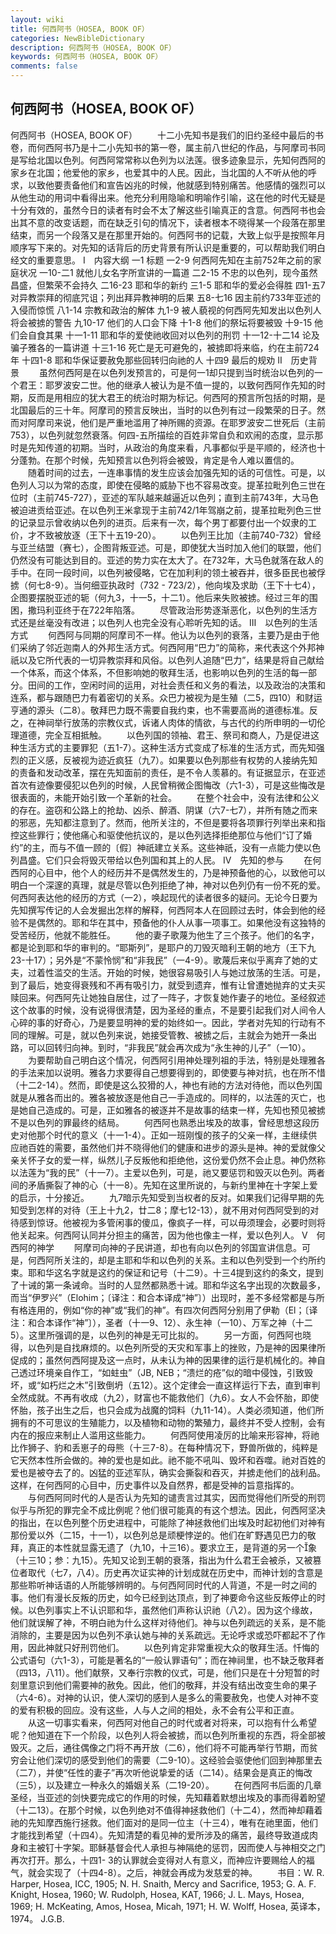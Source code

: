 ```yaml
---
layout: wiki
title: 何西阿书（HOSEA, BOOK OF）
categories: NewBibleDictionary
description: 何西阿书（HOSEA, BOOK OF）
keywords: 何西阿书（HOSEA, BOOK OF）
comments: false
---
```


## 何西阿书（HOSEA, BOOK OF）



何西阿书（HOSEA, BOOK OF）
　　十二小先知书是我们的旧约圣经中最后的书卷，而何西阿书乃是十二小先知书的第一卷，属主前八世纪的作品，与阿摩司书同是写给北国以色列。何西阿常常称以色列为以法莲。很多迹象显示，先知何西阿的家乡在北国；他爱他的家乡，也爱其中的人民。因此，当北国的人不听从他的呼求，以致他要责备他们和宣告凶兆的时候，他就感到特别痛苦。他感情的强烈可以从他生动的用词中看得出来。他充分利用隐喻和明喻作引喻，这在他的时代无疑是十分有效的，虽然今日的读者有时会不太了解这些引喻真正的含意。何西阿书也会出其不意的改变话题，而在缺乏引句的情况下，读者根本不晓得某一个段落在那里结束，而另一个段落又是在那里开始的。何西阿书的记载，大致上似乎是按照年月顺序写下来的。对先知的话背后的历史背景有所认识是重要的，可以帮助我们明白经文的重要意思。
Ⅰ　内容大纲
一1 标题
一2-9 何西阿先知在主前752年之前的家庭状况
一10-二1 就他儿女名字所宣讲的一篇道
二2-15 不忠的以色列，现今虽然昌盛，但繁荣不会持久
二16-23 耶和华的新约
三1-5 耶和华的爱必会得胜
四1-五7 对异教崇拜的彻底咒诅；列出拜异教神明的后果
五8-七16 因主前约733年亚述的入侵而惊慌
八1-14 宗教和政治的解体
九1-9 被人藐视的何西阿先知发出以色列人将会被掳的警告
九10-17 他们的人口会下降
十1-8 他们的祭坛将要被毁
十9-15 他们会自食其果
十一1-11 耶和华的爱使祂收回对以色列的刑罚
十一12-十二14 论及骗子雅各的一篇讲道
十三1-16 死亡是无可避免的，被掳即将来临，约在主前724年
十四1-8 耶和华保证要赦免那些回转归向祂的人
十四9 最后的规劝
Ⅱ　历史背景
　　虽然何西阿是在以色列发预言的，可是何一1却只提到当时统治以色列的一个君王：耶罗波安二世。他的继承人被认为是不值一提的，以致何西阿作先知的时期，反而是用相应的犹大君王的统治时期为标记。何西阿的预言所包括的时期，是北国最后的三十年。阿摩司的预言反映出，当时的以色列有过一段繁荣的日子。然而对阿摩司来说，他们是严重地滥用了神所赐的资源。在耶罗波安二世死后（主前753），以色列就忽然衰落。何四-五所描绘的百姓非常自负和欢闹的态度，显示那时是先知传道的初期。当时，从政治的角度来看，凡事都似乎是平顺的，经济也十分蓬勃。在那个时候，先知预言以色列将会被毁，肯定是令人难以置信的。
　　随着时间的过去，一连串事情的发生应该会加强先知的话的可信性。可是，以色列人习以为常的态度，即使在侵略的威胁下也不容易改变。提革拉毗列色三世在位时（主前745-727），亚述的军队越来越逼近以色列；直到主前743年，大马色被迫进贡给亚述。在以色列王米拿现于主前742/1年驾崩之前，提革拉毗列色三世的记录显示曾收纳以色列的进页。后来有一次，每个男丁都要付出一个奴隶的工价，才不致被放逐（王下十五19-20）。
　　以色列王比加（主前740-732）曾经与亚兰结盟（赛七），企图背叛亚述。可是，即使犹大当时加入他们的联盟，他们仍然没有可能达到目的。亚述的势力实在太大了。在732年，大马色就落在敌人的手中。在同一段时间，以色列被侵略，它在加利利的领土被吞并，很多臣民也被俘掳（何七8-9）。当何细亚执政时（732 - 723/2），他向埃及求助（王下十七4），企图要摆脱亚述的轭（何九3，十一5，十二1）。他后来失败被掳。经过三年的围困，撒玛利亚终于在722年陷落。
　　尽管政治形势逐渐恶化，以色列的生活方式还是丝毫没有改进；以色列人也完全没有心聆听先知的话。
Ⅲ　以色列的生活方式
　　何西阿与同期的阿摩司不一样。他认为以色列的衰落，主要乃是由于他们采纳了邻近迦南人的外邦生活方式。何西阿用“巴力”的简称，来代表这个外邦神祇以及它所代表的一切异教崇拜和风俗。以色列人追随“巴力”，结果是将自己献给一个体系，而这个体系，不但影响她的敬拜生活，也影响以色列的生活的每一部分。田间的工作，空闲时间的运用，对社会责任和义务的看法，以及政治的决策和连系，都与跟随巴力有着密切的关系。众巴力被视为是生殖（二5，四10）和财运亨通的源头（二8）。敬拜巴力既不需要自我约束，也不需要高尚的道德标准。反之，在神祠举行放荡的宗教仪式，诉诸人肉体的情欲，与古代的约所申明的一切伦理道德，完全互相抵触。
　　以色列国的领袖、君王、祭司和商人，乃是促进这种生活方式的主要罪犯（五1-7）。这种生活方式变成了标准的生活方式，而先知强烈的正义感，反被视为迹近疯狂（九7）。如果要以色列那些有权势的人接纳先知的责备和发动改革，摆在先知面前的责任，是不令人羡慕的。有证据显示，在亚述首次有迹像要侵犯以色列的时候，人民曾稍微企图悔改（六1-3），可是这些悔改是很表面的，未能开始引致一个革新的社会。
　　在整个社会中，没有法律和公义的存在。盗窃和公路上的抢劫、凶杀、醉酒、阴谋（六7-七7），并所有随之而来的邪恶，先知都注意到了。然而，他所关注的，不但是要将各项罪行列举出来和指控这些罪行；使他痛心和驱使他抗议的，是以色列选择拒绝那位与他们“订了婚约”的主，而与不值一顾的〔假〕神祇建立关系。这些神祇，没有一点能力使以色列昌盛。它们只会将毁灭带给以色列国和其上的人民。
Ⅳ　先知的参与
　　在何西阿的心目中，他个人的经历并不是偶然发生的，乃是神预备他的心，以致他可以明白一个深邃的真理，就是尽管以色列拒绝了神，神对以色列仍有一份不死的爱。何西阿表达他的经历的方式（一2），唤起现代的读者很多的疑问。无论今日要为先知撰写传记的人会发掘出怎样的解释，何西阿本人在回顾过去时，体会到他的经验不是偶然的。耶和华在其中，预备他的仆人从事一项事工。如果他没有这独特的受苦经历，他就不能胜任。
　　他的妻子歌蔑为他生了三个孩子。他们的名字，都是论到耶和华的审判的。“耶斯列”，是耶户的刀毁灭暗利王朝的地方（王下九23-十17）；另外是“不蒙怜悯”和“非我民”（一4-9）。歌蔑后来似乎离弃了她的丈夫，过着性滥交的生活。开始的时候，她很容易吸引人与她过放荡的生活。可是，到了最后，她变得衰残和不再有吸引力，就受到遗弃，惟有让曾遭她抛弃的丈夫买赎回来。何西阿先让她独自居住，过了一阵子，才恢复她作妻子的地位。圣经叙述这个故事的时候，没有说得很清楚，因为圣经的重点，不是要引起我们对人间令人心碎的事的好奇心，乃是要显明神的爱的始终如一。因此，学者对先知的行动有不同的理解。可是，就以色列来说，她接受管教、被掳之后，主就会为她开一条出路，可以回转归向神。到时，“非我民”就会再次成为“永生神的儿子”（一10）。
　　为要帮助自己明白这个情况，何西阿引用神处理列祖的手法，特别是处理雅各的手法来加以说明。雅各力求要得自己想要得到的，即使要与神对抗，也在所不惜（十二2-14）。然而，即使是这么狡猾的人，神也有祂的方法对待他，而以色列国就是从雅各而出的。雅各被放逐是他自己一手造成的。同样的，以法莲的灭亡，也是她自己造成的。可是，正如雅各的被逐并不是故事的结束一样，先知也预见被掳不是以色列的罪最终的结局。
　　何西阿也熟悉出埃及的故事，曾经思想这段历史对他那个时代的意义（十一1-4）。正如一班刚愎的孩子的父亲一样，主继续供应祂百姓的需要，虽然他们并不晓得他们的健康和进步的源头是神。神的爱就像父亲关怀子女的爱一样，纵然儿子反叛他和拒绝他，这份爱仍然不会止息。神仍然称以法莲为“我的民”（十一7）。主爱以色列，可是，祂又要惩罚和毁灭以色列。两者间的矛盾撕裂了神的心（十一8）。先知在这里所说的，与新约里神在十字架上爱的启示，十分接近。
　　九7暗示先知受到当权者的反对。如果我们记得早期的先知受到怎样的对待（王上十九2，廿二8；摩七12-13），就不用对何西阿受到的对待感到惊讶。他被视为多管闲事的傻瓜，像疯子一样，可以毋须理会，必要时则将他关起来。何西阿认同并分担主的痛苦，因为他也像主一样，爱以色列人。
Ⅴ　何西阿的神学
　　阿摩司向神的子民讲道，却也有向以色列的邻国宣讲信息。可是，何西阿所关注的，却是主耶和华和以色列的关系。主和以色列受到一个约所约束。耶和华这名字就是这约的保证和记号（十二9）。十三4提到这约的条文，提到了十诫的第一条诫命。当时的人显然都熟悉十诫。耶和华这名字出现的次数最多，而当“伊罗兴”（Elohim；〔译注：和合本译成“神”〕）出现时，差不多经常都是与所有格连用的，例如“你的神”或“我们的神”。有四次何西阿分别用了伊勒（El；〔译注：和合本译作“神”〕），圣者（十一9、12）、永生神（一10）、万军之神（十二5）。这里所强调的是，以色列的神是无可比拟的。
　　另一方面，何西阿也晓得，以色列是自找麻烦的。以色列所受的天灾和军事上的挫败，乃是神的因果律所促成的；虽然何西阿提及这一点时，从未认为神的因果律的运行是机械化的。神自己透过环境亲自作工，“如蛀虫”（JB, NEB；“溃烂的疮”似的暗中侵蚀，引致毁坏，或“如朽烂之木”引致倒坍（五12）。这个定律会一直这样运行下去，直到审判全然成就。不再有收成（九2），财富也不能救他们（九6）。女人不会怀胎，即使怀胎，孩子出生之后，也只会成为战魔的饲料（九11-14）。人类必须知道，他们所拥有的不可思议的生殖能力，以及植物和动物的繁殖力，最终并不受人控制，会有内在的报应来制止人滥用这些能力。
　　何西阿使用凌厉的比喻来形容神，将祂比作狮子、豹和丢崽子的母熊（十三7-8）。在每种情况下，野兽所做的，纯粹是它天然本性所会做的。神的爱也是如此。祂不能不吼叫、毁坏和吞噬。祂对百姓的爱也是被夺去了的。凶猛的亚述军队，确实会撕裂和吞灭，并掳走他们的战利品。这样，在何西阿的心目中，历史事件以及自然界，都是受神的旨意指挥的。
　　与何西阿同时代的人是否认为先知的谴责言过其实，因而觉得他们所受的刑罚似乎与所犯的罪完全不成比例呢？他们很可能真的有这个想法。因此，何西阿坚决的指出，在以色列整个历史进程中，可能除了神拯救他们出埃及时起初他们对神有那份爱以外（二15，十一1），以色列总是顽梗悖逆的。他们在旷野遇见巴力的敬拜，真正的本性就显露无遗了（九10，十三16）。要求立王，是背道的另一个象（十三10；参：九15）。先知又论到王朝的衰落，指出为什么君王会被杀，又被篡位者取代（七7，八4）。历史再次证实神的计划成就在历史中，而神计划的含意是那些聆听神话语的人所能够辨明的。与何西阿同时代的人背道，不是一时之间的事。他们有漫长反叛的历史，如今已经到达顶点，到了神要命令这些反叛停止的时候。以色列事实上不认识耶和华，虽然他们声称认识祂（八2）。因为这个缘故，他们就误解了神，不明白祂为什么这样对待他们。神与以色列疏远的关系，是不能消除的，主要是因为以色列不承认她与神的关系疏远。无论呼求或恐吓都起不了作用，因此神就只好刑罚他们。
　　以色列肯定非常重视大众的敬拜生活。忏悔的公式语句（六1-3），可能是著名的“一般认罪语句”；而在神祠里，也不缺乏敬拜者（四13，八11）。他们献祭，又奉行宗教的仪式，可是，他们只是在十分短暂的时刻里意识到他们需要神的赦免。因此，他们的敬拜，并没有结出改变生命的果子（六4-6）。对神的认识，使人深切的感到人是多么的需要赦免，也使人对神不变的爱有积极的回应。没有这些，人与人之间的相处，永不会有公平和正直。
　　从这一切事实看来，何西阿对他自己的时代或者对将来，可以抱有什么希望呢？他知道在下一个阶段，以色列人将会被掳，而以色列所重视的东西，将全部被毁灭。之后，通往偶像之门将不再开放（二6），他们将不可能再举行节期，而贫穷会让他们深切的感受到他们的需要（二9-10）。这经验会驱使他们回到神那里去（二7），并使“任性的妻子”再次听他说挚爱的话（二14）。结果会是真正的悔改（三5），以及建立一种永久的婚姻关系（二19-20）。
　　在何西阿书后面的几章圣经，当亚述的剑快要完成它的作用的时候，先知藉着默想出埃及的事而得着盼望（十二13）。在那个时候，以色列绝对不值得神拯救他们（十二4），然而神却藉着祂的先知摩西施行拯救。他们面对的是同一位主（十三4），唯有在祂里面，他们才能找到希望（十四4）。先知清楚的看见神的爱所涉及的痛苦，最终导致道成肉身和主被钉十字架。耶稣基督会代人承担与神隔绝的惩罚，因而使人与神相交之门再次打开。那么，十四1- 3的认罪就会变得对人有意义，而神应许要赐给人的福气，就会实现了（十四4-8）。之后，神就会再成为发慈爱的神。
　　书目：W. R. Harper, Hosea, ICC, 1905; N. H. Snaith, Mercy
and Sacrifice, 1953; G. A. F.
Knight, Hosea, 1960; W. Rudolph, Hosea, KAT, 1966; J. L. Mays, Hosea,
1969; H. McKeating, Amos, Hosea, Micah,
1971; H. W. Wolff, Hosea, 英译本，1974。
J.G.B.




